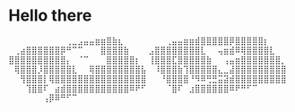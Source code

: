 # Hello there 

⠀⠀⠀⠀⠀⠀⠀⠀⠀⠀⢀⣀⣠⣤⣤⣶⣶⣿⣷⣆⠀⠀⠀⠀
⠀⠀⠀⢀⣤⣤⣶⣶⣾⣿⣿⣿⣿⣿⡿⣿⣿⣿⣿⣿⡆⠀⠀⠀
⠀⢀⣴⣿⣿⣿⣿⣿⣿⡿⠛⠉⠉⠀⠀⠀⣿⣿⣿⣿⣷⠀⠀⠀
⣠⣿⣿⣿⣿⣿⣿⣿⣿⣇⠀⠀⢤⣶⣾⠿⢿⣿⣿⣿⣿⣇⠀⠀
⣿⣿⣿⣿⣿⣿⣿⣿⣿⣿⡄⠀⠈⠉⠀⠀⠀⣿⣿⣿⣿⣿⡆⠀
⢸⣿⣿⣿⣏⣿⣿⣿⣿⣿⣷⠀⠀⢠⣤⣶⣿⣿⣿⣿⣿⣿⣿⡀
⠀⢿⣿⣿⣿⡸⣿⣿⣿⣿⣿⣇⠀⠀⢿⣿⣿⣿⣿⣿⣿⣿⣿⣧
⠀⠸⣿⣿⣿⣷⢹⣿⣿⣿⣿⣿⣄⣀⣼⣿⣿⣿⣿⣿⣿⣿⣿⣿
⠀⠀⢻⣿⣿⣿⡇⢿⣿⣿⣿⣿⣿⣿⣿⣿⣿⣿⣿⣿⣿⣿⣿⣿
⠀⠀⠘⣿⣿⣿⣿⠘⠻⠿⢛⣛⣭⣽⣾⣿⣿⣿⣿⣿⣿⣿⣿⣿
⠀⠀⠀⢹⣿⣿⠏⠀⣴⣾⣿⣿⣿⣿⣿⣿⣿⣿⣿⣿⣿⠿⠟⠋
⠀⠀⠀⠈⣿⠏⠀⣰⣿⣿⣿⣿⣿⣿⠿⠟⠛⠋⠉⠀⠀⠀⠀⠀
⠀⠀⠀⠀⠀⠀⢠⡿⠿⠛⠋⠉⠀⠀⠀⠀⠀⠀⠀⠀⠀⠀⠀⠀



















